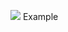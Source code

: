 ![](https://lh3.googleusercontent.com/pw/ACtC-3eO9BSUmvGheqKswps6e0Blh9SNB-ZuKaN4k9C069RxGUJeCB-SjkLSAksufTLZVm09HohltU6QMZ6k1SiuNFd-4WR7dQtUdTlwL16QRUZD08MnGVAVdSGf0ESTnAGC-nWF0r_wxHcZNKYZYt3AZ5WR=w1723-h969-no?authuser=0)
Example
